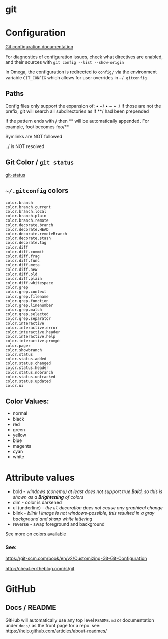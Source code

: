 # git



# Configuration

[Git configuration documentation](https://git-scm.com/docs/git-config)

For diagnostics of configuration issues, check what directives are enabled, and their sources with `git config --list --show-origin`

In Omega, the configuration is redirected to `config/` via the environment variable `GIT_CONFIG` which allows for user overrides in `~/.gitconfig`

## Paths

Config files only support the expansion of:
	• ~/
	• ~
	• ./
If those are not the prefix, git will search all subdirectories as if **/ had been prepended

If the pattern ends with / then ** will be automatically appended. For example, foo/ becomes foo/**

Symlinks are NOT followed

../ is NOT resolved

## Git Color / `git status`

[git-status](https://git-scm.com/docs/git-status)

## `~/.gitconfig` colors

```
color.branch
color.branch.current
color.branch.local
color.branch.plain
color.branch.remote
color.decorate.branch
color.decorate.HEAD
color.decorate.remoteBranch
color.decorate.stash
color.decorate.tag
color.diff
color.diff.commit
color.diff.frag
color.diff.func
color.diff.meta
color.diff.new
color.diff.old
color.diff.plain
color.diff.whitespace
color.grep
color.grep.context
color.grep.filename
color.grep.function
color.grep.linenumber
color.grep.match
color.grep.selected
color.grep.separator
color.interactive
color.interactive.error
color.interactive.header
color.interactive.help
color.interactive.prompt
color.pager
color.showbranch
color.status
color.status.added
color.status.changed
color.status.header
color.status.nobranch
color.status.untracked
color.status.updated
color.ui
```


## Color Values:
* normal
* black
* red
* green
* yellow
* blue
* magenta
* cyan
* white

# Attribute values
* bold - _windows (conemu) at least does not support true **Bold**, so this is shown as a **Brightening** of colors_
* dim - color is darkened
* ul (underline) - _the `ul` decoration does not cause any graphical change_
* blink - _blink I image is not windows-possible, this resulted in a gray background and sharp white lettering_
* reverse - swap foreground and background

See more on [colors available](https://git-scm.com/docs/git-config/#git-config-color)




### See:

https://git-scm.com/book/en/v2/Customizing-Git-Git-Configuration

http://cheat.errtheblog.com/s/git



# GitHub


## Docs / README

GitHub will automatically use any top level `README.md` or documentation under `docs/` as the front page for a repo. see: <https://help.github.com/articles/about-readmes/>